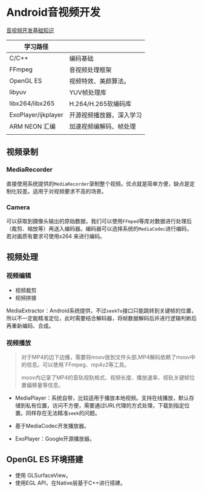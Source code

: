 # Android音视频开发

[音视频开发基础知识](../base/音视频基础.md)

| 学习路径            |                          |
| ------------------- | ------------------------ |
| C/C++               | 编码基础                 |
| FFmpeg              | 音视频处理框架           |
| OpenGL ES           | 视频特效、美颜算法。     |
| libyuv              | YUV帧处理库              |
| libx264/libx265     | H.264/H.265软编码库      |
| ExoPlayer/ijkplayer | 开源视频播放器，深入学习 |
| ARM NEON 汇编       | 加速视频编解码、帧处理   |
|                     |                          |

## 视频录制

### MediaRecorder

直接使用系统提供的`MediaRecorder`录制整个视频。优点就是简单方便，缺点是定制化较差。适用于对视频要求不高的场景。

### Camera

可以获取到摄像头输出的原始数据，我们可以使用`FFmped`等库对数据进行处理后（裁剪、缩放等）再送入编码器。编码器可以选择系统的`MediaCodec`进行编码，若对画质有要求可使用x264 来进行编码。

## 视频处理

### 视频编辑

* 视频裁剪
* 视频拼接

MediaExtractor：Android系统提供，不过`seekTo`接口只能跳转到关键帧的位置，所以不一定能精准定位，此时需要结合解码器，将帧数据解码后并进行逻辑判断后再重新编码、合成。

### 视频播放

> 对于MP4的边下边播，需要将moov放到文件头部,MP4解码依赖了moov中的信息。可以使用`FFmpeg、mp4v2等工具。
>
> moov内记录了MP4的音轨视轨格式、视频长度、播放速率、视轨关键帧位置偏移量等信息。

* MediaPlayer：系统自带，比较适用于播放本地视频。支持在线播放，默认存储到私有位置，访问不方便，需要通过URL代理的方式处理，下载到指定位置。同样存在无法精准`seek`的问题。

* 基于MediaCodec开发播放器。

* ExoPlayer：Google开源播放器。

## OpenGL ES 环境搭建

* 使用 GLSurfaceView。
* 使用EGL API，在Native层基于C++进行搭建。

